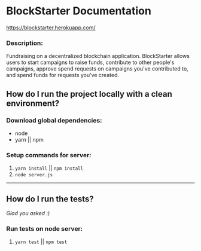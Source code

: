 # BlockStarter Documentation

https://blockstarter.herokuapp.com/

### Description:

Fundraising on a decentralized blockchain application. BlockStarter allows users to start campaigns to raise funds, contribute to other people's campaigns, approve spend requests on campaigns you've contributed to, and spend funds for requests you've created.

## How do I run the project locally with a clean environment?

### Download global dependencies:

* node
* yarn || npm

### Setup commands for server:

1. `yarn install` || `npm install`
1. `node server.js`

---

## How do I run the tests?

_Glad you asked :)_

### Run tests on node server:

1. `yarn test` || `npm test`
